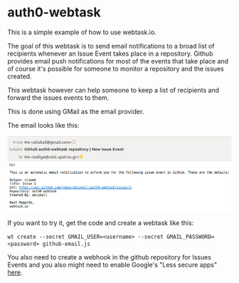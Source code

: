 # auth0-webtask

This is a simple example of how to use webtask.io.

The goal of this webtask is to send email notifications to a broad list of recipients whenever an Issue Event takes place in a repository. Github provides email push notifications for most of the events that take place and of course it's possible for someone to monitor a repository and the issues created.

This webtask however can help someone to keep a list of recipients and forward the issues events to them.

This is done using GMail as the email provider.

The email looks like this:

![Alt text](/email.jpg?raw=true "Email notification")

If you want to try it, get the code and create a webtask like this:

```
wt create --secret GMAIL_USER=<username> --secret GMAIL_PASSWORD=<password> github-email.js
```

You also need to create a webhook in the github repository for Issues Events and you also might need to enable Google's "Less secure apps" [here](https://myaccount.google.com/lesssecureapps). 
